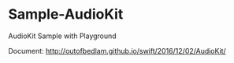 # Sample-AudioKit
AudioKit Sample with Playground

Document: http://outofbedlam.github.io/swift/2016/12/02/AudioKit/
